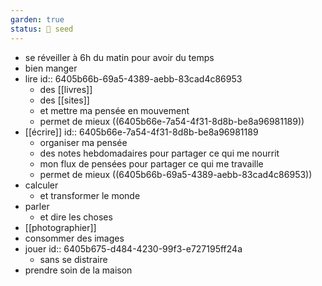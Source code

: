 ```yaml
---
garden: true
status: 🌱 seed
---
```


- se réveiller à 6h du matin pour avoir du temps
- bien manger
- lire
  id:: 6405b66b-69a5-4389-aebb-83cad4c86953
	- des [[livres]]
	- des [[sites]]
	- et mettre ma pensée en mouvement
	- permet de mieux ((6405b66e-7a54-4f31-8d8b-be8a96981189))
- [[écrire]]
  id:: 6405b66e-7a54-4f31-8d8b-be8a96981189
	- organiser ma pensée
	- des notes hebdomadaires pour partager ce qui me nourrit
	- mon flux de pensées pour partager ce qui me travaille
	- permet de mieux ((6405b66b-69a5-4389-aebb-83cad4c86953))
- calculer
	- et transformer le monde
- parler
	- et dire les choses
- [[photographier]]
- consommer des images
- jouer
  id:: 6405b675-d484-4230-99f3-e727195ff24a
	- sans se distraire
- prendre soin de la maison